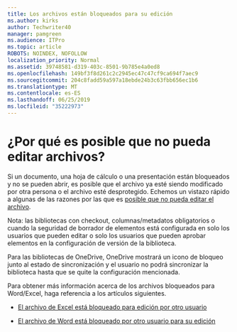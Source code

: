 ```yaml
---
title: Los archivos están bloqueados para su edición
ms.author: kirks
author: Techwriter40
manager: pamgreen
ms.audience: ITPro
ms.topic: article
ROBOTS: NOINDEX, NOFOLLOW
localization_priority: Normal
ms.assetid: 39748581-d319-403c-8501-9b785e4a0ed8
ms.openlocfilehash: 149bf3f8d261c2c2945ec47c47cf9ca694f7aec9
ms.sourcegitcommit: 204c8fadd59a597a18ebde24b3c63fbb656ec1b6
ms.translationtype: MT
ms.contentlocale: es-ES
ms.lasthandoff: 06/25/2019
ms.locfileid: "35222973"
---
```

# <a name="why-you-might-not-be-able-to-edit-files"></a>¿Por qué es posible que no pueda editar archivos?

Si un documento, una hoja de cálculo o una presentación están bloqueados y no se pueden abrir, es posible que el archivo ya esté siendo modificado por otra persona o el archivo esté desprotegido. Echemos un vistazo rápido a algunas de las razones por las que es [posible que no pueda editar el archivo](https://support.office.com/article/why-can-t-i-edit-this-file-97315f48-aa5e-49d3-a4ae-a14b73daf87b).

Nota: las bibliotecas con checkout, columnas/metadatos obligatorios o cuando la seguridad de borrador de elementos está configurada en solo los usuarios que pueden editar o solo los usuarios que pueden aprobar elementos en la configuración de versión de la biblioteca.

Para las bibliotecas de OneDrive, OneDrive mostrará un icono de bloqueo junto al estado de sincronización y el usuario no podrá sincronizar la biblioteca hasta que se quite la configuración mencionada.

Para obtener más información acerca de los archivos bloqueados para Word/Excel, haga referencia a los artículos siguientes.

- [El archivo de Excel está bloqueado para edición por otro usuario](https://support.office.com/article/Excel-file-is-locked-for-editing-by-another-user-6fa93887-2c2c-45f0-abcc-31b04aed68b3)

- [El archivo de Word está bloqueado por otro usuario para su edición](https://support.microsoft.com/help/313472/the-document-is-locked-for-editing-by-another-user-error-message-when)